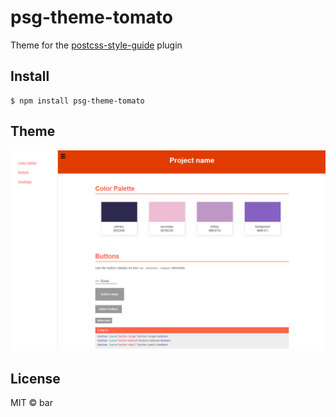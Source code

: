﻿# psg-theme-tomato

Theme for the [postcss-style-guide](https://github.com/morishitter/postcss-style-guide) plugin

## Install

```shell
$ npm install psg-theme-tomato
```

## Theme

![Image of psg-theme-tomato](./psg-theme-tomato.png)

## License

MIT © bar
